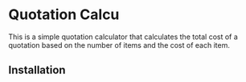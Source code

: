 # Quotation Calcu

This is a simple quotation calculator that calculates the total cost of a quotation based on the number of items and the cost of each item.

## Installation